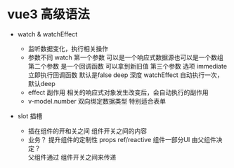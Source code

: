# vue3 高级语法

- watch & watchEffect
  - 监听数据变化，执行相关操作
  - 参数不同
    watch 第一个参数 可以是一个响应式数据源也可以是一个数组
    第二个参数 是一个回调函数 可以拿到新旧值
    第三个参数 选项 immediate 立即执行回调函数 默认是false
    deep 深度 
    watchEffect 自动执行一次，默认deep
  - effect 副作用 相关的响应式对象发生改变后，会自动执行的副作用  
  - v-model.number 双向绑定数据类型 特别适合表单

- slot 插槽
  - 插在组件的开和关之间
    组件开关之间的内容
  - 业务？ 提升组件的定制性
    props ref/reactive
    组件一部分UI 由父组件决定？  
    父组件通过 组件开关之间来传递